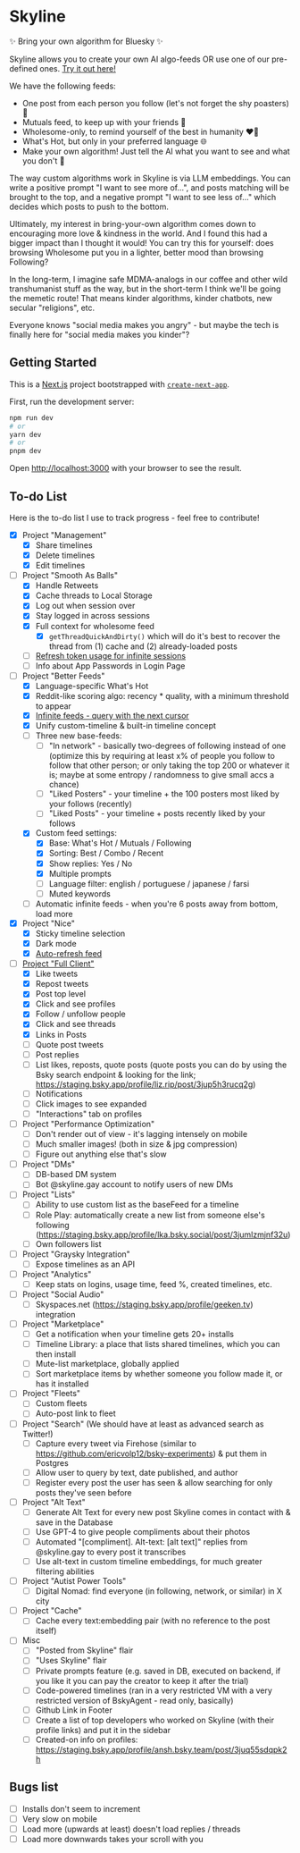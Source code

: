 # Skyline

✨ Bring your own algorithm for Bluesky ✨

Skyline allows you to create your own AI algo-feeds OR use one of our pre-defined ones. [Try it out here!](https://skyline.gay/)

We have the following feeds:

- One post from each person you follow (let's not forget the shy poasters) 🙈
- Mutuals feed, to keep up with your friends 🤗
- Wholesome-only, to remind yourself of the best in humanity ❤️‍🔥
- What's Hot, but only in your preferred language 🌐
- Make your own algorithm! Just tell the AI what you want to see and what you don't 🤖

The way custom algorithms work in Skyline is via LLM embeddings. You can write a positive prompt "I want to see more of...", and posts matching will be brought to the top, and a negative prompt "I want to see less of..." which decides which posts to push to the bottom.

Ultimately, my interest in bring-your-own algorithm comes down to encouraging more love & kindness in the world. And I found this had a bigger impact than I thought it would! You can try this for yourself: does browsing Wholesome put you in a lighter, better mood than browsing Following?

In the long-term, I imagine safe MDMA-analogs in our coffee and other wild transhumanist stuff as the way, but in the short-term I think we'll be going the memetic route! That means kinder algorithms, kinder chatbots, new secular "religions", etc.

Everyone knows "social media makes you angry" - but maybe the tech is finally here for "social media makes you kinder"?

## Getting Started

This is a [Next.js](https://nextjs.org/) project bootstrapped with [`create-next-app`](https://github.com/vercel/next.js/tree/canary/packages/create-next-app).

First, run the development server:

```bash
npm run dev
# or
yarn dev
# or
pnpm dev
```

Open [http://localhost:3000](http://localhost:3000) with your browser to see the result.

## To-do List

Here is the to-do list I use to track progress - feel free to contribute!

- [x] Project "Management"
  - [x] Share timelines
  - [x] Delete timelines
  - [x] Edit timelines
- [ ] Project "Smooth As Balls"
  - [x] Handle Retweets
  - [x] Cache threads to Local Storage
  - [x] Log out when session over
  - [x] Stay logged in across sessions
  - [x] Full context for wholesome feed
    - [x] `getThreadQuickAndDirty()` which will do it's best to recover the thread from (1) cache and (2) already-loaded posts
  - [ ] <u>Refresh token usage for infinite sessions</u>
  - [ ] Info about App Passwords in Login Page
- [ ] Project "Better Feeds"
  - [x] Language-specific What's Hot
  - [x] Reddit-like scoring algo: recency \* quality, with a minimum threshold to appear
  - [x] <u>Infinite feeds - query with the next cursor</u>
  - [x] Unify custom-timeline & built-in timeline concept
  - [ ] Three new base-feeds:
    - [ ] "In network" - basically two-degrees of following instead of one (optimize this by requiring at least x% of people you follow to follow that other person; or only taking the top 200 or whatever it is; maybe at some entropy / randomness to give small accs a chance)
    - [ ] "Liked Posters" - your timeline + the 100 posters most liked by your follows (recently)
    - [ ] "Liked Posts" - your timeline + posts recently liked by your follows
  - [x] Custom feed settings:
    - [x] Base: What's Hot / Mutuals / Following
    - [x] Sorting: Best / Combo / Recent
    - [x] Show replies: Yes / No
    - [x] Multiple prompts
    - [ ] Language filter: english / portuguese / japanese / farsi
    - [ ] Muted keywords
  - [ ] Automatic infinite feeds - when you're 6 posts away from bottom, load more
- [x] Project "Nice"
  - [x] Sticky timeline selection
  - [x] Dark mode
  - [x] <u>Auto-refresh feed</u>
- [ ] <u>Project "Full Client"</u>
  - [x] Like tweets
  - [x] Repost tweets
  - [x] Post top level
  - [x] Click and see profiles
  - [x] Follow / unfollow people
  - [x] Click and see threads
  - [x] Links in Posts
  - [ ] Quote post tweets
  - [ ] Post replies
  - [ ] List likes, reposts, quote posts (quote posts you can do by using the Bsky search endpoint & looking for the link; https://staging.bsky.app/profile/liz.rip/post/3jup5h3rucq2g)
  - [ ] Notifications
  - [ ] Click images to see expanded
  - [ ] "Interactions" tab on profiles
- [ ] Project "Performance Optimization"
  - [ ] Don't render out of view - it's lagging intensely on mobile
  - [ ] Much smaller images! (both in size & jpg compression)
  - [ ] Figure out anything else that's slow
- [ ] Project "DMs"
  - [ ] DB-based DM system
  - [ ] Bot @skyline.gay account to notify users of new DMs
- [ ] Project "Lists"
  - [ ] Ability to use custom list as the baseFeed for a timeline
  - [ ] Role Play: automatically create a new list from someone else's following (https://staging.bsky.app/profile/lka.bsky.social/post/3jumlzmjnf32u)
  - [ ] Own followers list
- [ ] Project "Graysky Integration"
  - [ ] Expose timelines as an API
- [ ] Project "Analytics"
  - [ ] Keep stats on logins, usage time, feed %, created timelines, etc.
- [ ] Project "Social Audio"
  - [ ] Skyspaces.net (https://staging.bsky.app/profile/geeken.tv) integration
- [ ] Project "Marketplace"
  - [ ] Get a notification when your timeline gets 20+ installs
  - [ ] Timeline Library: a place that lists shared timelines, which you can then install
  - [ ] Mute-list marketplace, globally applied
  - [ ] Sort marketplace items by whether someone you follow made it, or has it installed
- [ ] Project "Fleets"
  - [ ] Custom fleets
  - [ ] Auto-post link to fleet
- [ ] Project "Search" (We should have at least as advanced search as Twitter!)
  - [ ] Capture every tweet via Firehose (similar to https://github.com/ericvolp12/bsky-experiments) & put them in Postgres
  - [ ] Allow user to query by text, date published, and author
  - [ ] Register every post the user has seen & allow searching for only posts they've seen before
- [ ] Project "Alt Text"
  - [ ] Generate Alt Text for every new post Skyline comes in contact with & save in the Database
  - [ ] Use GPT-4 to give people compliments about their photos
  - [ ] Automated "[compliment]. Alt-text: [alt text]" replies from @skyline.gay to every post it transcribes
  - [ ] Use alt-text in custom timeline embeddings, for much greater filtering abilities
- [ ] Project "Autist Power Tools"
  - [ ] Digital Nomad: find everyone (in following, network, or similar) in X city
- [ ] Project "Cache"
  - [ ] Cache every text:embedding pair (with no reference to the post itself)
- [ ] Misc
  - [ ] "Posted from Skyline" flair
  - [ ] "Uses Skyline" flair
  - [ ] Private prompts feature (e.g. saved in DB, executed on backend, if you like it you can pay the creator to keep it after the trial)
  - [ ] Code-powered timelines (ran in a very restricted VM with a very restricted version of BskyAgent - read only, basically)
  - [ ] Github Link in Footer
  - [ ] Create a list of top developers who worked on Skyline (with their profile links) and put it in the sidebar
  - [ ] Created-on info on profiles: https://staging.bsky.app/profile/ansh.bsky.team/post/3juq55sdqpk2h

## Bugs list

- [ ] Installs don't seem to increment
- [ ] Very slow on mobile
- [ ] Load more (upwards at least) doesn't load replies / threads
- [ ] Load more downwards takes your scroll with you
